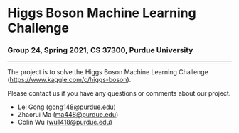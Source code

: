 # Higgs Boson Machine Learning Challenge

### Group 24, Spring 2021, CS 37300, Purdue University

---

The project is to solve the Higgs Boson Machine Learning Challenge (https://www.kaggle.com/c/higgs-boson).

Please contact us if you have any questions or comments about our project.
- Lei Gong (gong148@purdue.edu)
- Zhaorui Ma (ma448@purdue.edu)
- Colin Wu (wu1418@purdue.edu)